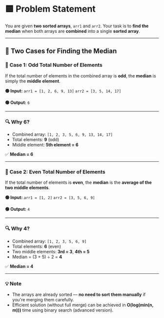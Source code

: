 # 🟦 **Problem Statement**

You are given **two sorted arrays**, `arr1` and `arr2`. Your task is to **find the median** when both arrays are **combined** into a single **sorted array**.

---

## 🌟 **Two Cases for Finding the Median**

### 🔹 **Case 1: Odd Total Number of Elements**

If the total number of elements in the combined array is **odd**, the **median** is simply the **middle element**.

**🟢 Input:**
`arr1 = [1, 2, 6, 9, 13]`
`arr2 = [3, 5, 14, 17]`

**🟢 Output:**
`6`

---

### 🔍 **Why 6?**

* Combined array: `[1, 2, 3, 5, 6, 9, 13, 14, 17]`
* Total elements: **9** (odd)
* Middle element: **5th element = 6**

✅ **Median = 6**

---

### 🔹 **Case 2: Even Total Number of Elements**

If the total number of elements is **even**, the **median** is the **average of the two middle elements**.

**🟢 Input:**
`arr1 = [1, 2]`
`arr2 = [3, 5, 6, 9]`

**🟢 Output:**
`4`

---

### 🔍 **Why 4?**

* Combined array: `[1, 2, 3, 5, 6, 9]`
* Total elements: **6** (even)
* Two middle elements: **3rd = 3**, **4th = 5**
* Median = (3 + 5) ÷ 2 = **4**

✅ **Median = 4**

---

### 💡 Note

* The arrays are already sorted — **no need to sort them manually** if you're merging them carefully.
* Efficient solution (without full merge) can be achieved in **O(log(min(n, m)))** time using binary search (advanced version).